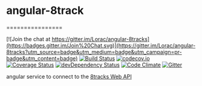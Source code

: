 # angular-8track
================

[![Join the chat at https://gitter.im/Lorac/angular-8tracks](https://badges.gitter.im/Join%20Chat.svg)](https://gitter.im/Lorac/angular-8tracks?utm_source=badge&utm_medium=badge&utm_campaign=pr-badge&utm_content=badge)
[![Build Status](https://travis-ci.org/Lorac/angular-8tracks.svg?branch=master)](https://travis-ci.org/Lorac/angular-8tracks) 
[![codecov.io](http://codecov.io/github/Lorac/angular-8tracks/coverage.svg?branch=master)](http://codecov.io/github/Lorac/angular-8tracks?branch=master) 
[![Coverage Status](https://img.shields.io/coveralls/Lorac/angular-8tracks.svg)](https://coveralls.io/r/Lorac/angular-8tracks) 
[![devDependency Status](https://david-dm.org/Lorac/angular-8tracks/dev-status.svg)](https://david-dm.org/Lorac/angular-8tracks#info=devDependencies) 
[![Code Climate](https://codeclimate.com/github/Lorac/angular-8tracks/badges/gpa.svg)](https://codeclimate.com/github/Lorac/angular-8tracks)
[![Gitter](https://badges.gitter.im/Join%20Chat.svg)](https://gitter.im/Lorac/angular-8tracks?utm_source=badge&utm_medium=badge&utm_campaign=pr-badge&utm_content=badge)

angular service to connect to the [8tracks Web API](https://8tracks.com/developers)